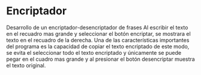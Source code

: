 # Encriptador
Desarrollo de un encriptador-desencriptador de frases
Al escribir el texto en el recuadro mas grande y seleccionar el botón encriptar, se mostrara el texto en el recuadro
de la derecha.
Una de las características importantes del programa es la capacidad de copiar el texto encriptado 
de este modo, se evita el seleccionar todo el texto encriptado y únicamente se puede pegar en el cuadro mas grande
y al presionar el botón desencriptar muestra el texto original.
